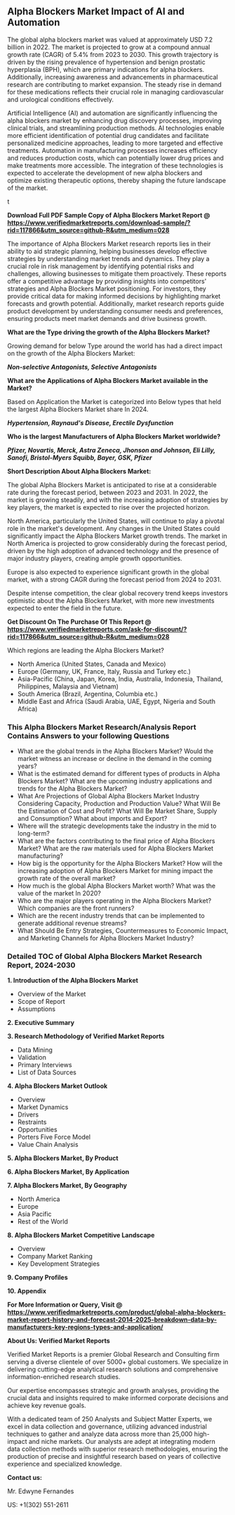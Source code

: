 <h2>Alpha Blockers Market Impact of AI and Automation</h2><p>The global alpha blockers market was valued at approximately USD 7.2 billion in 2022. The market is projected to grow at a compound annual growth rate (CAGR) of 5.4% from 2023 to 2030. This growth trajectory is driven by the rising prevalence of hypertension and benign prostatic hyperplasia (BPH), which are primary indications for alpha blockers. Additionally, increasing awareness and advancements in pharmaceutical research are contributing to market expansion. The steady rise in demand for these medications reflects their crucial role in managing cardiovascular and urological conditions effectively.</p><p>Artificial Intelligence (AI) and automation are significantly influencing the alpha blockers market by enhancing drug discovery processes, improving clinical trials, and streamlining production methods. AI technologies enable more efficient identification of potential drug candidates and facilitate personalized medicine approaches, leading to more targeted and effective treatments. Automation in manufacturing processes increases efficiency and reduces production costs, which can potentially lower drug prices and make treatments more accessible. The integration of these technologies is expected to accelerate the development of new alpha blockers and optimize existing therapeutic options, thereby shaping the future landscape of the market.</p>t</p><p id="" class=""><strong>Download Full PDF Sample Copy of Alpha Blockers Market Report @ <a href="https://www.verifiedmarketreports.com/download-sample/?rid=117866&utm_source=github-R&utm_medium=028" target="_blank">https://www.verifiedmarketreports.com/download-sample/?rid=117866&utm_source=github-R&utm_medium=028</a></strong></p><p>The importance of&nbsp;Alpha Blockers Market research reports lies in their ability to aid strategic planning, helping businesses develop effective strategies by understanding market trends and dynamics. They play a crucial role in risk management by identifying potential risks and challenges, allowing businesses to mitigate them proactively. These reports offer a competitive advantage by providing insights into competitors' strategies and Alpha Blockers Market positioning. For investors, they provide critical data for making informed decisions by highlighting market forecasts and growth potential. Additionally, market research reports guide product development by understanding consumer needs and preferences, ensuring products meet market demands and drive business growth.</p><p><strong>What are the&nbsp;Type driving the growth of the Alpha Blockers Market?</strong></p><p id="" class="">Growing demand for below Type around the world has had a direct impact on the growth of the Alpha Blockers Market:</p><em><strong>Non-selective Antagonists, Selective Antagonists</strong></em></p><strong>What are the&nbsp;Applications&nbsp;of Alpha Blockers Market available in the Market?</strong></p><p id="" class="">Based on Application the Market is categorized into Below types that held the largest Alpha Blockers Market share In 2024.</p><em><strong>Hypertension, Raynaud's Disease, Erectile Dysfunction</strong></em></p><strong>Who is the largest Manufacturers of Alpha Blockers Market worldwide?</strong></p><p><em><strong>Pfizer, Novartis, Merck, Astra Zeneca, Jhonson and Johnson, Eli Lilly, Sanofi, Bristol-Myers Squibb, Bayer, GSK, Pfizer</strong></em></p><p id="" class=""><strong>Short Description About Alpha Blockers Market:</strong></p><p>The global Alpha Blockers Market is anticipated to rise at a considerable rate during the forecast period, between 2023 and 2031. In 2022, the market is growing steadily, and with the increasing adoption of strategies by key players, the market is expected to rise over the projected horizon.</p><p>North America, particularly the United States, will continue to play a pivotal role in the market's development. Any changes in the United States could significantly impact the Alpha Blockers Market growth trends. The market in North America is projected to grow considerably during the forecast period, driven by the high adoption of advanced technology and the presence of major industry players, creating ample growth opportunities.</p><p>Europe is also expected to experience significant growth in the global market, with a strong CAGR during the forecast period from 2024 to 2031.</p><p>Despite intense competition, the clear global recovery trend keeps investors optimistic about the Alpha Blockers Market, with more new investments expected to enter the field in the future.</p><p id="" class=""><strong>Get Discount On The Purchase Of This Report @ <a href="https://www.verifiedmarketreports.com/ask-for-discount/?rid=117866&utm_source=github-R&utm_medium=028" target="_blank">https://www.verifiedmarketreports.com/ask-for-discount/?rid=117866&utm_source=github-R&utm_medium=028</a></strong></p>Which regions are leading the Alpha Blockers Market?</p><ul><li>North America (United States, Canada and Mexico)</li><li>Europe (Germany, UK, France, Italy, Russia and Turkey etc.)</li><li>Asia-Pacific (China, Japan, Korea, India, Australia, Indonesia, Thailand, Philippines, Malaysia and Vietnam)</li><li>South America (Brazil, Argentina, Columbia etc.)</li><li>Middle East and Africa (Saudi Arabia, UAE, Egypt, Nigeria and South Africa)</li></ul><h3 id="" class="">This Alpha Blockers Market Research/Analysis Report Contains Answers to your following Questions</h3><ul><li>What are the global trends in the Alpha Blockers Market? Would the market witness an increase or decline in the demand in the coming years?</li><li>What is the estimated demand for different types of products in Alpha Blockers Market? What are the upcoming industry applications and trends for the Alpha Blockers Market?</li><li>What Are Projections of Global Alpha Blockers Market Industry Considering Capacity, Production and Production Value? What Will Be the Estimation of Cost and Profit? What Will Be Market Share, Supply and Consumption? What about imports and Export?</li><li>Where will the strategic developments take the industry in the mid to long-term?</li><li>What are the factors contributing to the final price of Alpha Blockers Market? What are the raw materials used for Alpha Blockers Market manufacturing?</li><li>How big is the opportunity for the Alpha Blockers Market? How will the increasing adoption of Alpha Blockers Market for mining impact the growth rate of the overall market?</li><li>How much is the global Alpha Blockers Market worth? What was the value of the market In 2020?</li><li>Who are the major players operating in the Alpha Blockers Market? Which companies are the front runners?</li><li>Which are the recent industry trends that can be implemented to generate additional revenue streams?</li><li>What Should Be Entry Strategies, Countermeasures to Economic Impact, and Marketing Channels for Alpha Blockers Market Industry?</li></ul><h3 id="" class="">Detailed TOC of Global Alpha Blockers Market Research Report, 2024-2030</h3><p id="" class=""><strong>1. Introduction of the Alpha Blockers Market</strong></p><ul><li>Overview of the Market</li><li>Scope of Report</li><li>Assumptions</li></ul><p id="" class=""><strong>2. Executive Summary</strong></p><p id="" class=""><strong>3. Research Methodology of Verified Market Reports</strong></p><ul><li>Data Mining</li><li>Validation</li><li>Primary Interviews</li><li>List of Data Sources</li></ul><p id="" class=""><strong>4. Alpha Blockers Market Outlook</strong></p><ul><li>Overview</li><li>Market Dynamics</li><li>Drivers</li><li>Restraints</li><li>Opportunities</li><li>Porters Five Force Model</li><li>Value Chain Analysis</li></ul><p id="" class=""><strong>5. Alpha Blockers Market, By Product</strong></p><p id="" class=""><strong>6. Alpha Blockers Market, By Application</strong></p><p id="" class=""><strong>7. Alpha Blockers Market, By Geography</strong></p><ul><li>North America</li><li>Europe</li><li>Asia Pacific</li><li>Rest of the World</li></ul><p id="" class=""><strong>8. Alpha Blockers Market Competitive Landscape</strong></p><ul><li>Overview</li><li>Company Market Ranking</li><li>Key Development Strategies</li></ul><p id="" class=""><strong>9. Company Profiles</strong></p><p id="" class=""><strong>10. Appendix</strong></p><p id="" class=""><strong>For More Information or Query, Visit @ <a href="https://www.verifiedmarketreports.com/product/global-alpha-blockers-market-report-history-and-forecast-2014-2025-breakdown-data-by-manufacturers-key-regions-types-and-application/" target="_blank">https://www.verifiedmarketreports.com/product/global-alpha-blockers-market-report-history-and-forecast-2014-2025-breakdown-data-by-manufacturers-key-regions-types-and-application/</a></strong></p><p id="" class=""><strong>About Us: Verified Market Reports</strong></p><p id="" class="">Verified Market Reports is a premier Global Research and Consulting firm serving a diverse clientele of over 5000+ global customers. We specialize in delivering cutting-edge analytical research solutions and comprehensive information-enriched research studies.</p><p id="" class="">Our expertise encompasses strategic and growth analyses, providing the crucial data and insights required to make informed corporate decisions and achieve key revenue goals.</p><p id="" class="">With a dedicated team of 250 Analysts and Subject Matter Experts, we excel in data collection and governance, utilizing advanced industrial techniques to gather and analyze data across more than 25,000 high-impact and niche markets. Our analysts are adept at integrating modern data collection methods with superior research methodologies, ensuring the production of precise and insightful research based on years of collective experience and specialized knowledge.</p><p id="" class=""><strong>Contact us:</strong></p><p id="" class="">Mr. Edwyne Fernandes</p><p id="" class="">US: +1(302) 551-2611</p>